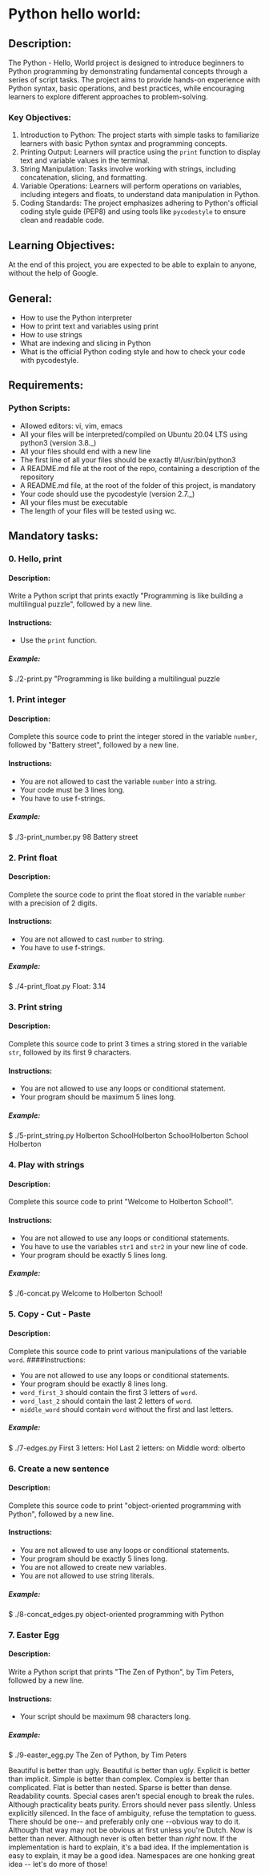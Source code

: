 # Python hello world:

## Description:

The Python - Hello, World project is designed to introduce beginners to Python programming by demonstrating fundamental concepts through a series of script tasks. The project aims to provide hands-on experience with Python syntax, basic operations, and best practices, while encouraging learners to explore different approaches to problem-solving.

### Key Objectives:

1. Introduction to Python: The project starts with simple tasks to familiarize learners with basic Python syntax and programming concepts.
2. Printing Output: Learners will practice using the `print` function to display text and variable values in the terminal.
3. String Manipulation: Tasks involve working with strings, including concatenation, slicing, and formatting.
4. Variable Operations: Learners will perform operations on variables, including integers and floats, to understand data manipulation in Python.
5. Coding Standards: The project emphasizes adhering to Python's official coding style guide (PEP8) and using tools like `pycodestyle` to ensure clean and readable code.

## Learning Objectives:

At the end of this project, you are expected to be able to explain to anyone, without the help of Google.

## General:

- How to use the Python interpreter
- How to print text and variables using print
- How to use strings
- What are indexing and slicing in Python
- What is the official Python coding style and how to check your code with pycodestyle.

## Requirements:

### Python Scripts:

- Allowed editors: vi, vim, emacs
- All your files will be interpreted/compiled on Ubuntu 20.04 LTS using python3 (version 3.8.\_)
- All your files should end with a new line
- The first line of all your files should be exactly #!/usr/bin/python3
- A README.md file at the root of the repo, containing a description of the repository
- A README.md file, at the root of the folder of this project, is mandatory
- Your code should use the pycodestyle (version 2.7.\_)
- All your files must be executable
- The length of your files will be tested using wc.

## Mandatory tasks:

### 0. Hello, print

#### Description:

Write a Python script that prints exactly "Programming is like building a multilingual puzzle", followed by a new line.

#### Instructions:

- Use the `print` function.

##### Example:

$ ./2-print.py
"Programming is like building a multilingual puzzle

### 1. Print integer

#### Description:

Complete this source code to print the integer stored in the variable `number`, followed by "Battery street", followed by a new line.

#### Instructions:

- You are not allowed to cast the variable `number` into a string.
- Your code must be 3 lines long.
- You have to use f-strings.

##### Example:

$ ./3-print_number.py
98 Battery street

### 2. Print float

#### Description:

Complete the source code to print the float stored in the variable `number` with a precision of 2 digits.

#### Instructions:

- You are not allowed to cast `number` to string.
- You have to use f-strings.

##### Example:

$ ./4-print_float.py
Float: 3.14

### 3. Print string

#### Description:

Complete this source code to print 3 times a string stored in the variable `str`, followed by its first 9 characters.

#### Instructions:

- You are not allowed to use any loops or conditional statement.
- Your program should be maximum 5 lines long.

##### Example:

$ ./5-print_string.py
Holberton SchoolHolberton SchoolHolberton School
Holberton

### 4. Play with strings

#### Description:

Complete this source code to print "Welcome to Holberton School!".

#### Instructions:

- You are not allowed to use any loops or conditional statements.
- You have to use the variables `str1` and `str2` in your new line of code.
- Your program should be exactly 5 lines long.

##### Example:

$ ./6-concat.py
Welcome to Holberton School!

### 5. Copy - Cut - Paste

#### Description:

Complete this source code to print various manipulations of the variable `word`.
####Instructions:

- You are not allowed to use any loops or conditional statements.
- Your program should be exactly 8 lines long.
- `word_first_3` should contain the first 3 letters of `word`.
- `word_last_2` should contain the last 2 letters of `word`.
- `middle_word` should contain `word` without the first and last letters.

##### Example:

$ ./7-edges.py
First 3 letters: Hol
Last 2 letters: on
Middle word: olberto

### 6. Create a new sentence

#### Description:

Complete this source code to print "object-oriented programming with Python", followed by a new line.

#### Instructions:

- You are not allowed to use any loops or conditional statements.
- Your program should be exactly 5 lines long.
- You are not allowed to create new variables.
- You are not allowed to use string literals.

##### Example:

$ ./8-concat_edges.py
object-oriented programming with Python

### 7. Easter Egg

#### Description:

Write a Python script that prints "The Zen of Python", by Tim Peters, followed by a new line.

#### Instructions:

- Your script should be maximum 98 characters long.

##### Example:

$ ./9-easter_egg.py
The Zen of Python, by Tim Peters

Beautiful is better than ugly.
Beautiful is better than ugly.
Explicit is better than implicit.
Simple is better than complex.
Complex is better than complicated.
Flat is better than nested.
Sparse is better than dense.
Readability counts.
Special cases aren't special enough to break the rules.
Although practicality beats purity.
Errors should never pass silently.
Unless explicitly silenced.
In the face of ambiguity, refuse the temptation to guess.
There should be one-- and preferably only one --obvious way to do it.
Although that way may not be obvious at first unless you're Dutch.
Now is better than never.
Although never is often better than _right_ now.
If the implementation is hard to explain, it's a bad idea.
If the implementation is easy to explain, it may be a good idea.
Namespaces are one honking great idea -- let's do more of those!
